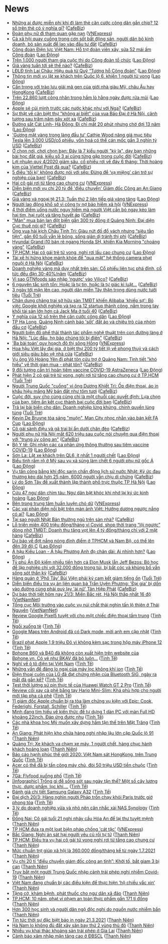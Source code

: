 # News

- [Những ai được miễn phí khi đi làm thẻ căn cước công dân gắn chip? 12 số trên thẻ có ý nghĩa gì?](https://cafebiz.vn/nhung-ai-duoc-mien-phi-khi-di-lam-the-can-cuoc-cong-dan-gan-chip-12-so-tren-the-co-y-nghia-gi-20210321104943186.chn) ([CafeBiz](https://cafebiz.vn))
- [Đoàn phụ nữ đi tham quan gặp nạn](https://vnexpress.net/doan-phu-nu-di-tham-quan-gap-nan-4251640.html) ([VNExpress](https://vnexpress.net))
- [Cả xã hội quay cuồng trong cơn sốt bất động sản, người dân bỏ kinh doanh, bỏ sản xuất để lao vào đầu tư đất](https://cafebiz.vn/ca-xa-hoi-quay-cuong-trong-con-sot-bat-dong-san-nguoi-dan-bo-kinh-doanh-bo-san-xuat-de-lao-vao-dau-tu-dat-20210321104510618.chn) ([CafeBiz](https://cafebiz.vn))
- [Công đoàn Điện lực Việt Nam: Hỗ trợ đoàn viên xây, sửa 52 mái ấm Công đoàn](https://laodong.vn/cd-dien-luc/cong-doan-dien-luc-viet-nam-ho-tro-doan-vien-xay-sua-52-mai-am-cong-doan-891264.ldo) ([Lao Động](https://laodong.vn))
- [Trên 1.000 người tham gia cuộc thi do Công đoàn tổ chức](https://laodong.vn/cd-duong-sat/tren-1000-nguoi-tham-gia-cuoc-thi-do-cong-doan-to-chuc-891226.ldo) ([Lao Động](https://laodong.vn))
- [Giá vàng tuần tới sẽ thế nào?](https://cafebiz.vn/gia-vang-tuan-toi-se-the-nao-20210321085958754.chn) ([CafeBiz](https://cafebiz.vn))
- [LĐLĐ tỉnh Lai Châu: Hiệu quả từ Quỹ “Tương hỗ Công đoàn”](https://laodong.vn/ldld-lai-chau/ldld-tinh-lai-chau-hieu-qua-tu-quy-tuong-ho-cong-doan-891232.ldo) ([Lao Động](https://laodong.vn))
- [Thông tin mới vụ lật xe khách trên Quốc lộ 6, khiến 1 người tử vong](https://laodong.vn/xa-hoi/thong-tin-moi-vu-lat-xe-khach-tren-quoc-lo-6-khien-1-nguoi-tu-vong-891236.ldo) ([Lao Động](https://laodong.vn))
- [Cẩn trọng với trào lưu giải mã gen của giới nhà giàu Mỹ, châu Âu hay HongKong](https://cafebiz.vn/can-trong-voi-trao-luu-giai-ma-gen-cua-gioi-nha-giau-my-chau-au-hay-hongkong-202103201527277.chn) ([CafeBiz](https://cafebiz.vn))
- [Trên 22.860 lượt công nhân trong hầm lò hằng ngày được rửa mũi](https://laodong.vn/cd-than-khoang-san/tren-22860-luot-cong-nhan-trong-ham-lo-hang-ngay-duoc-rua-mui-891258.ldo) ([Lao Động](https://laodong.vn))
- [Apple sẽ cúi mình trước các nước khác như với Nga?](https://cafebiz.vn/apple-se-cui-minh-truoc-cac-nuoc-khac-nhu-voi-nga-20210321090756774.chn) ([CafeBiz](https://cafebiz.vn))
- [Sự thật về căn biệt thự "không ai biết" của vua Bảo Đại ở Hà Nội, cảnh tượng sau trăm năm gây xót xa](https://cafebiz.vn/su-that-ve-can-biet-thu-khong-ai-biet-cua-vua-bao-dai-o-ha-noi-canh-tuong-sau-tram-nam-gay-xot-xa-2021032109055166.chn) ([CafeBiz](https://cafebiz.vn))
- [Đường sắt Cát Linh- Hà Đông: Đi chỉ mất 20 phút nhưng chờ đợi 13 năm](https://laodong.vn/su-kien-binh-luan/duong-sat-cat-linh-ha-dong-di-chi-mat-20-phut-nhung-cho-doi-13-nam-891239.ldo) ([Lao Động](https://laodong.vn))
- ['Gương mặt vàng trong làng đầu tư' Cathie Wood nâng giá mục tiêu Tesla lên 3.000 USD/cổ phiếu, vốn hoá có thể cán mốc gần 3 nghìn tỷ USD](https://cafebiz.vn/guong-mat-vang-trong-lang-dau-tu-cathie-wood-nang-gia-muc-tieu-tesla-len-3000-usd-co-phieu-von-hoa-co-the-can-moc-gan-3-nghin-ty-usd-20210321090100167.chn) ([CafeBiz](https://cafebiz.vn))
- [Ở chọn nơi, chơi chọn bạn: Đây là 7 kiểu người "kỳ lạ", dạy bạn những bài học đắt giá, kiểu số 3 ai cũng từng gặp trong cuộc đời](https://cafebiz.vn/o-chon-noi-choi-chon-ban-day-la-7-kieu-nguoi-ky-la-day-ban-nhung-bai-hoc-dat-gia-kieu-so-3-ai-cung-tung-gap-trong-cuoc-doi-20210321090343823.chn) ([CafeBiz](https://cafebiz.vn))
- [Lợi nhuận quý 4/2020 giảm sâu, cổ phiếu rơi về đáy 6 tháng: Thời hoàng kim của Viettel Post đã qua?](https://cafebiz.vn/loi-nhuan-quy-4-2020-giam-sau-co-phieu-roi-ve-day-6-thang-thoi-hoang-kim-cua-viettel-post-da-qua-20210321090158293.chn) ([CafeBiz](https://cafebiz.vn))
- [5 điều 'tối kị' không được nói với sếp: Đừng để ‘vạ miệng’ cản trở sự nghiệp của bạn!](https://cafebiz.vn/5-dieu-toi-ki-khong-duoc-noi-voi-sep-dung-de-va-mieng-can-tro-su-nghiep-cua-ban-20210320094239169.chn) ([CafeBiz](https://cafebiz.vn))
- [Hai cô gái rơi từ tầng cao chung cư](https://vnexpress.net/hai-co-gai-roi-tu-tang-cao-chung-cu-4251615.html) ([VNExpress](https://vnexpress.net))
- [Diễn biến mới vụ chi 20 tỷ để 'điều chuyển' Giám đốc Công an An Giang](https://cafebiz.vn/dien-bien-moi-vu-chi-20-ty-de-dieu-chuyen-giam-doc-cong-an-an-giang-20210321090920402.chn) ([CafeBiz](https://cafebiz.vn))
- [Giá vàng và ngoại tệ 21.3: Tuần thứ 2 liên tiếp giá vàng tăng](https://laodong.vn/video/gia-vang-va-ngoai-te-213-tuan-thu-2-lien-tiep-gia-vang-tang-891231.ldo) ([Lao Động](https://laodong.vn))
- [Người lao động khổ sở vì công ty nợ bảo hiểm xã hội](https://vnexpress.net/nguoi-lao-dong-kho-so-vi-cong-ty-no-bao-hiem-xa-hoi-4249309.html) ([VNExpress](https://vnexpress.net))
- [4 thời điểm uống nước nguy hiểm mà người Việt cần bỏ ngay kẻo làm hại tim, hại ruột và tăng huyết áp](https://cafebiz.vn/4-thoi-diem-uong-nuoc-nguy-hiem-ma-nguoi-viet-can-bo-ngay-keo-lam-hai-tim-hai-ruot-va-tang-huyet-ap-20210321080942605.chn) ([CafeBiz](https://cafebiz.vn))
- ["Màn" mua bán lan đột biến gần 300 tỷ đồng ở Quảng Ninh: Đại diện Cục thuế nói gì?](https://cafebiz.vn/man-mua-ban-lan-dot-bien-gan-300-ty-dong-o-quang-ninh-dai-dien-cuc-thue-noi-gi-20210321081600034.chn) ([CafeBiz](https://cafebiz.vn))
- [Ông vua hài kịch Châu Tinh Trì: Giàu nứt đố đổ vách nhưng “siêu tằn tiện”, gần 60 tuổi vẫn lẻ bóng, sống giản dị tránh thị phi](https://cafebiz.vn/ong-vua-hai-kich-chau-tinh-tri-giau-nut-do-do-vach-nhung-sieu-tan-tien-gan-60-tuoi-van-le-bong-song-gian-di-tranh-thi-phi-2021032108052819.chn) ([CafeBiz](https://cafebiz.vn))
- [Hyundai Grand i10 bán rẻ ngang Honda SH, khiến Kia Morning "choáng váng"](https://cafebiz.vn/hyundai-grand-i10-ban-re-ngang-honda-sh-khien-kia-morning-choang-vang-20210321074827118.chn) ([CafeBiz](https://cafebiz.vn))
- [TP.HCM: Hai cô gái trẻ tử vong, nghi rơi lầu cao chung cư](https://laodong.vn/xa-hoi/tphcm-hai-co-gai-tre-tu-vong-nghi-roi-lau-cao-chung-cu-891222.ldo) ([Lao Động](https://laodong.vn))
- [Tài xế hí hửng khoe mánh khóe để "qua mặt" hệ thống camera phạt nguội ở Hà Nội](https://cafebiz.vn/tai-xe-hi-hung-khoe-manh-khoe-de-qua-mat-he-thong-camera-phat-nguoi-o-ha-noi-20210321075420503.chn) ([CafeBiz](https://cafebiz.vn))
- [Doanh nghiệp vàng mã duy nhất trên sàn: Cổ phiếu liên tục phá đỉnh, cổ tức đều đặn 30-40%/năm](https://cafebiz.vn/doanh-nghiep-vang-ma-duy-nhat-tren-san-co-phieu-lien-tuc-pha-dinh-co-tuc-deu-dan-30-40-nam-20210321080040009.chn) ([CafeBiz](https://cafebiz.vn))
- [Vì sao GTNfoods sáp nhập ‘ngược’ vào Vilico?](https://cafebiz.vn/vi-sao-gtnfoods-sap-nhap-nguoc-vao-vilico-20210321075922863.chn) ([CafeBiz](https://cafebiz.vn))
- [6 nguyên tắc sinh tồn: Hoặc là tự tin, hoặc là tự giác kỉ luật...](https://cafebiz.vn/6-nguyen-tac-sinh-ton-hoac-la-tu-tin-hoac-la-tu-giac-ki-luat-20210320170513749.chn) ([CafeBiz](https://cafebiz.vn))
- [3 ngày tới mặn lên cao, người dân miền Tây thận trọng dùng nước tưới tiêu](https://tuoitre.vn/3-ngay-toi-man-len-cao-nguoi-dan-mien-tay-than-trong-dung-nuoc-tuoi-tieu-20210321081352272.htm) ([Tuổi Trẻ](https://tuoitre.vn))
- [Chân dung chàng trai sở hữu sàn TMĐT khiến Alibaba 'khiếp sợ': Bỏ việc Google khởi nghiệp và tạo ra 12 startup thành công, nắm trong tay khối tài sản lớn hơn cả Jack Ma ở tuổi 40](https://cafebiz.vn/chan-dung-chang-trai-so-huu-san-tmdt-khien-alibaba-khiep-so-bo-viec-google-khoi-nghiep-va-tao-ra-12-startup-thanh-cong-nam-trong-tay-khoi-tai-san-lon-hon-ca-jack-ma-o-tuoi-40-20210320232054711.chn) ([CafeBiz](https://cafebiz.vn))
- [Ý nghĩa của 12 số trên thẻ căn cước công dân](https://laodong.vn/phap-luat/y-nghia-cua-12-so-tren-the-can-cuoc-cong-dan-891207.ldo) ([Lao Động](https://laodong.vn))
- [TP Hạ Long, Quảng Ninh cảnh báo 'sốt' đất ảo và chiêu trò của nhóm đầu cơ](https://cafebiz.vn/tp-ha-long-quang-ninh-canh-bao-sot-dat-ao-va-chieu-tro-cua-nhom-dau-co-20210321075821477.chn) ([CafeBiz](https://cafebiz.vn))
- [Người biến đồ phế thải thành tác phẩm nghệ thuật trên con đường làng ở Hà Nội: "Lúc đầu, họ bảo chúng tôi bị điên"](https://cafebiz.vn/nguoi-bien-do-phe-thai-thanh-tac-pham-nghe-thuat-tren-con-duong-lang-o-ha-noi-luc-dau-ho-bao-chung-toi-bi-dien-20210321075310754.chn) ([CafeBiz](https://cafebiz.vn))
- ['Ba bài toán' quy hoạch đô thị sông Hồng](https://vnexpress.net/ba-bai-toan-quy-hoach-do-thi-song-hong-4251236.html) ([VNExpress](https://vnexpress.net))
- [Hoa hậu Việt lấy đại gia, ở biệt thự 200 tỷ tiết lộ về phong thuỷ và cách giới siêu giàu bảo vệ nhà cửa](https://cafebiz.vn/hoa-hau-viet-lay-dai-gia-o-biet-thu-200-ty-tiet-lo-ve-phong-thuy-va-cach-gioi-sieu-giau-bao-ve-nha-cua-20210321075153129.chn) ([CafeBiz](https://cafebiz.vn))
- [Vụ ông Võ Hoàng Yên đi phát tôn cứu trợ ở Quảng Nam: Tình tiết "khó hiểu" về thời gian mua - phát tôn?](https://cafebiz.vn/vu-ong-vo-hoang-yen-di-phat-ton-cuu-tro-o-quang-nam-tinh-tiet-kho-hieu-ve-thoi-gian-mua-phat-ton-20210321081130931.chn) ([CafeBiz](https://cafebiz.vn))
- [9 đối tượng cần trì hoãn tiêm vaccine COVID-19 AstraZeneca](https://laodong.vn/y-te/9-doi-tuong-can-tri-hoan-tiem-vaccine-covid-19-astrazeneca-890719.ldo) ([Lao Động](https://laodong.vn))
- [Phát hiện 2 cô gái trẻ tử vong, nghi rơi từ tầng cao chung cư ở TP.HCM](https://tuoitre.vn/phat-hien-2-co-gai-tre-tu-vong-nghi-roi-tu-tang-cao-chung-cu-o-tp-hcm-20210321075849574.htm) ([Tuổi Trẻ](https://tuoitre.vn))
- [Người Trung Quốc "cuồng" vì ông Dương Khiết Trì: Ốp điện thoại, áo in khẩu hiệu mắng Mỹ bán đắt như tôm tươi](https://cafebiz.vn/nguoi-trung-quoc-cuong-vi-ong-duong-khiet-tri-op-dien-thoai-ao-in-khau-hieu-mang-my-ban-dat-nhu-tom-tuoi-20210321081239934.chn) ([CafeBiz](https://cafebiz.vn))
- [Cuộc đời, suy cho cùng cũng chỉ là một chuỗi các quyết định: Lựa chọn của bạn, tiềm ẩn kết cục thành bại cuộc đời bạn](https://cafebiz.vn/cuoc-doi-suy-cho-cung-cung-chi-la-mot-chuoi-cac-quyet-dinh-lua-chon-cua-ban-tiem-an-ket-cuc-thanh-bai-cuoc-doi-ban-20210320170007964.chn) ([CafeBiz](https://cafebiz.vn))
- [Trả lại bãi biển cho dân: Doanh nghiệp lừng khừng, chính quyền lúng túng](https://tuoitre.vn/tra-lai-bai-bien-cho-dan-doanh-nghiep-lung-khung-chinh-quyen-lung-tung-20210320233121126.htm) ([Tuổi Trẻ](https://tuoitre.vn))
- [Kevin De Bruyne tỏa sáng &quot;muộn&quot;, Man City nhọc nhằn vào bán kết FA Cup](https://laodong.vn/video-the-thao/kevin-de-bruyne-toa-sang-muon-man-city-nhoc-nhan-vao-ban-ket-fa-cup-891191.ldo) ([Lao Động](https://laodong.vn))
- [Cô gái sành điệu và gã trai bí ẩn dưới chân đèo](https://cafebiz.vn/co-gai-sanh-dieu-va-ga-trai-bi-an-duoi-chan-deo-20210321075617922.chn) ([CafeBiz](https://cafebiz.vn))
- [Người phụ nữ Hà Nội mất 620 triệu sau cuộc nói chuyện qua điện thoại với "trung úy công an"](https://cafebiz.vn/nguoi-phu-nu-ha-noi-mat-620-trieu-sau-cuoc-noi-chuyen-qua-dien-thoai-voi-trung-uy-cong-an-2021032107472757.chn) ([CafeBiz](https://cafebiz.vn))
- [Bộ Y tế: Ghi nhận các ca phản ứng thông thường sau tiêm vaccine COVID-19](https://laodong.vn/y-te/bo-y-te-ghi-nhan-cac-ca-phan-ung-thong-thuong-sau-tiem-vaccine-covid-19-889388.ldo) ([Lao Động](https://laodong.vn))
- [Sơn La: Lật xe khách trên QL6, ít nhất 1 người chết](https://laodong.vn/xa-hoi/son-la-lat-xe-khach-tren-ql6-it-nhat-1-nguoi-chet-891198.ldo) ([Lao Động](https://laodong.vn))
- [Biểu tình rầm rộ ở Mỹ sau vụ xả súng làm chết 6 người phụ nữ gốc Á](https://laodong.vn/the-gioi/bieu-tinh-ram-ro-o-my-sau-vu-xa-sung-lam-chet-6-nguoi-phu-nu-goc-a-891197.ldo) ([Lao Động](https://laodong.vn))
- [Vụ tấn công bằng khí độc sarin chấn động lịch sử nước Nhật: Ký ức đau thương kéo dài hơn 25 năm, 6000 người vẫn chịu di chứng](https://cafebiz.vn/vu-tan-cong-bang-khi-doc-sarin-chan-dong-lich-su-nuoc-nhat-ky-uc-dau-thuong-keo-dai-hon-25-nam-6000-nguoi-van-chiu-di-chung-20210321044012261.chn) ([CafeBiz](https://cafebiz.vn))
- [Lý do Sơn Tây đề xuất thành lập thành phố trực thuộc TP Hà Nội](https://laodong.vn/video/ly-do-son-tay-de-xuat-thanh-lap-thanh-pho-truc-thuoc-tp-ha-noi-891043.ldo) ([Lao Động](https://laodong.vn))
- [Cứu 47 ngư dân chìm tàu: Ngư dân bật khóc khi nhớ lại ký ức kinh hoàng](https://laodong.vn/video/cuu-47-ngu-dan-chim-tau-ngu-dan-bat-khoc-khi-nho-lai-ky-uc-kinh-hoang-891067.ldo) ([Lao Động](https://laodong.vn))
- [Bên trong trung tâm huấn luyện chó dữ](https://vnexpress.net/ben-trong-trung-tam-huan-luyen-cho-du-4248678.html) ([VNExpress](https://vnexpress.net))
- [Các vai phản diện nổi bật trên màn ảnh Việt: Hướng dương ngược nắng có ai?](https://laodong.vn/photo/cac-vai-phan-dien-noi-bat-tren-man-anh-viet-huong-duong-nguoc-nang-co-ai-891162.ldo) ([Lao Động](https://laodong.vn))
- [Tại sao người Nhật Bản thường ngủ trên sàn nhà?](https://cafebiz.vn/tai-sao-nguoi-nhat-ban-thuong-ngu-tren-san-nha-20210320221638811.chn) ([CafeBiz](https://cafebiz.vn))
- [Lỗ triền miên 400 triệu đồng/tháng vì Covid, shop thời trang “lội ngược” dòng nhờ TMĐT: Doanh thu tăng vọt lên 4 tỷ đồng/tháng chỉ với 2 mặt hàng](https://cafebiz.vn/lo-trien-mien-400-trieu-dong-thang-vi-covid-shop-thoi-trang-loi-nguoc-dong-nho-tmdt-doanh-thu-tang-vot-len-4-ty-dong-thang-chi-voi-2-mat-hang-20210320184259407.chn) ([CafeBiz](https://cafebiz.vn))
- [Dự báo về đợt nắng nóng đỉnh điểm ở TPHCM và Nam Bộ, có thể lên đến 39 độ C](https://laodong.vn/video/du-bao-ve-dot-nang-nong-dinh-diem-o-tphcm-va-nam-bo-co-the-len-den-39-do-c-890687.ldo) ([Lao Động](https://laodong.vn))
- [Á hậu Kiều Loan - Á hậu Phương Anh đọ chân dài: Ai nhỉnh hơn?](https://laodong.vn/photo/a-hau-kieu-loan-a-hau-phuong-anh-do-chan-dai-ai-nhinh-hon-891063.ldo) ([Lao Động](https://laodong.vn))
- [Tỷ phú Ấn Độ kiếm nhiều tiền hơn cả Elon Musk lẫn Jeff Bezos: Bỏ học để lập nghiệp chỉ với 32.000 đồng trong túi, bị bắt cóc và khủng bố vẫn sống sót thần kỳ](https://cafebiz.vn/ty-phu-an-do-kiem-nhieu-tien-hon-ca-elon-musk-lan-jeff-bezos-bo-hoc-de-lap-nghiep-chi-voi-32000-dong-trong-tui-bi-bat-coc-va-khung-bo-van-song-sot-than-ky-20210321044243305.chn) ([CafeBiz](https://cafebiz.vn))
- [Hàng quán ở 'Phố Tây' Bùi Viện phải ký cam kết giảm tiếng ồn](https://tuoitre.vn/hang-quan-o-pho-tay-bui-vien-phai-ky-cam-ket-giam-tieng-on-20210321000244615.htm) ([Tuổi Trẻ](https://tuoitre.vn))
- [Diễn biến điều tra vụ án liên quan bà Trần Uyên Phương: 'Đại gia' bị dồn vào đường cùng phải quỳ lạy 'ái nữ' Tân Hiệp Phát](https://cafebiz.vn/dien-bien-dieu-tra-vu-an-lien-quan-ba-tran-uyen-phuong-dai-gia-bi-don-vao-duong-cung-phai-quy-lay-ai-nu-tan-hiep-phat-20210321074540067.chn) ([CafeBiz](https://cafebiz.vn))
- [Dự báo thời tiết hôm nay 21/3: Miền Bắc rét, Hà Nội thấp nhất 16 độ](http://vietnamnet.vn/vn/thoi-su/du-bao-thoi-tiet-hom-nay-21-3-mien-bac-ret-ha-noi-thap-nhat-16-do-721138.html) ([VietNamNet](https://vietnamnet.vn))
- [Tổng cục Môi trường vào cuộc vụ núi chất thải nghìn tấn lộ thiên ở Thái Nguyên](http://vietnamnet.vn/vn/thoi-su/moi-truong/tong-cuc-moi-truong-vao-cuoc-vu-nui-chat-thai-nghin-tan-lo-thien-o-thai-nguyen-720655.html) ([VietNamNet](https://vietnamnet.vn))
- [Review Google Pixel5 tuyệt vời cho một chiếc điện thoại tầm trung](https://tinhte.vn/thread/review-google-pixel5-tuyet-voi-cho-mot-chiec-dien-thoai-tam-trung.3293385/) ([Tinh Tế](https://tinhte.vn))
- [Ngồi xuống tè](https://tinhte.vn/thread/ngoi-xuong-te.3297093/) ([Tinh Tế](https://tinhte.vn))
- [Google Maps trên Android đã có Dark mode, mời anh em cập nhật](https://tinhte.vn/thread/google-maps-tren-android-da-co-dark-mode-moi-anh-em-cap-nhat.3296956/) ([Tinh Tế](https://tinhte.vn))
- [Brazil phạt Apple 1,9 triệu Đô vì không kèm sạc trong hộp máy iPhone 12](https://tinhte.vn/thread/brazil-phat-apple-1-9-trieu-do-vi-khong-kem-sac-trong-hop-may-iphone-12.3297016/) ([Tinh Tế](https://tinhte.vn))
- [Bphone B60 và B40 đã không còn xuất hiện trên website của Bphone.vn. Có vẻ như BKAV đã bỏ luôn...](https://tinhte.vn/thread/bphone-b60-va-b40-da-khong-con-xuat-hien-tren-website-cua-bphone-vn-co-ve-nhu-bkav-da-bo-luon.3296783/) ([Tinh Tế](https://tinhte.vn))
- [Nghĩ về ô tô điện tại Việt Nam](https://tinhte.vn/thread/nghi-ve-o-to-dien-tai-viet-nam.3296568/) ([Tinh Tế](https://tinhte.vn))
- [Những vấn đề đáng lo ngại của máy lọc không khí ion](https://tinhte.vn/thread/nhung-van-de-dang-lo-ngai-cua-may-loc-khong-khi-ion.3296061/) ([Tinh Tế](https://tinhte.vn))
- [Điện thoại cuộn của LG đã đạt chứng nhận của Bluetooth SIG, ngày ra mắt đã gần kề?](https://tinhte.vn/thread/dien-thoai-cuon-cua-lg-da-dat-chung-nhan-cua-bluetooth-sig-ngay-ra-mat-da-gan-ke.3297034/) ([Tinh Tế](https://tinhte.vn))
- [Test thời lượng sử pin thực tế của Huawei Watch GT 2 Pro](https://tinhte.vn/thread/test-thoi-luong-su-pin-thuc-te-cua-huawei-watch-gt-2-pro.3291265/) ([Tinh Tế](https://tinhte.vn))
- [Review cối xay cà phê bằng tay Hario Mini-Slim: Khá phù hợp cho người mới tập pha cà phê](https://tinhte.vn/thread/review-coi-xay-ca-phe-bang-tay-hario-mini-slim-kha-phu-hop-cho-nguoi-moi-tap-pha-ca-phe.3296998/) ([Tinh Tế](https://tinhte.vn))
- [11 giám đốc Apple chuẩn bị ra tòa làm chứng vụ kiện với Epic: Cook, Federighi, Forstall, Schiller](https://tinhte.vn/thread/11-giam-doc-apple-chuan-bi-ra-toa-lam-chung-vu-kien-voi-epic-cook-federighi-forstall-schiller.3296962/) ([Tinh Tế](https://tinhte.vn))
- [Mình đang tìm hiểu về kiến thức để tự dựng 1 dàn PC với màn Full HD khoảng 22inch. Đáp ứng được nhu](https://tinhte.vn/thread/minh-dang-tim-hieu-ve-kien-thuc-de-tu-dung-1-dan-pc-voi-man-full-hd-khoang-22inch-dap-ung-duoc-nhu.3296931/) ([Tinh Tế](https://tinhte.vn))
- [Các nhà khoa học Mỹ muốn xây dựng hầm tận thế trên Mặt Trăng](https://tinhte.vn/thread/cac-nha-khoa-hoc-my-muon-xay-dung-ham-tan-the-tren-mat-trang.3296193/) ([Tinh Tế](https://tinhte.vn))
- [An Giang: Phát hiện kho chứa hàng nghi nhập lậu lớn cặp Quốc lộ 91](https://thanhnien.vn/thoi-su/an-giang-phat-hien-kho-chua-hang-nghi-nhap-lau-lon-cap-quoc-lo-91-1357116.html) ([Thanh Niên](https://thanhnien.vn))
- [Quảng Trị: Xe khách va chạm xe máy, 1 người chết, hàng chục hành khách hoảng loạn](https://thanhnien.vn/thoi-su/quang-tri-xe-khach-va-cham-xe-may-1-nguoi-chet-hang-chuc-hanh-khach-hoang-loan-1357120.html) ([Thanh Niên](https://thanhnien.vn))
- [Báo cáo hạnh phúc thế giới 2020: Việt Nam sát HongKong, trên Trung Quốc](https://tinhte.vn/thread/bao-cao-hanh-phuc-the-gioi-2020-viet-nam-sat-hongkong-tren-trung-quoc.3297018/) ([Tinh Tế](https://tinhte.vn))
- [Acer có thể đã bị tấn công máy chủ, đòi 50 triệu USD tiền chuộc](https://tinhte.vn/thread/acer-co-the-da-bi-tan-cong-may-chu-doi-50-trieu-usd-tien-chuoc.3296823/) ([Tinh Tế](https://tinhte.vn))
- [7Gà: Flyfood xuống phố](https://tinhte.vn/thread/7ga-flyfood-xuong-pho.3268945/) ([Tinh Tế](https://tinhte.vn))
- [[Infographic] Trồng gì để sống sót sau ngày tận thế? Một số cây lương thực, dược phẩm, lọc khí,...](https://tinhte.vn/thread/infographic-trong-gi-de-song-sot-sau-ngay-tan-the-mot-so-cay-luong-thuc-duoc-pham-loc-khi.3296966/) ([Tinh Tế](https://tinhte.vn))
- [Đánh giá chi tiết Samsung Galaxy A32](https://tinhte.vn/thread/danh-gia-chi-tiet-samsung-galaxy-a32.3295203/) ([Tinh Tế](https://tinhte.vn))
- [Đại dịch 20/3: Hàng nghìn người Pháp trốn chạy khỏi Paris trước giờ phong tỏa](https://tinhte.vn/thread/dai-dich-20-3-hang-nghin-nguoi-phap-tron-chay-khoi-paris-truoc-gio-phong-toa.3296832/) ([Tinh Tế](https://tinhte.vn))
- [3 lý do doanh nghiệp vừa và nhỏ nên cân nhắc xài NAS Synology](https://tinhte.vn/thread/3-ly-do-doanh-nghiep-vua-va-nho-nen-can-nhac-xai-nas-synology.3291689/) ([Tinh Tế](https://tinhte.vn))
- [Đồng Nai: Cô gái tuổi 21 nghi nhảy cầu Hóa An để lại thư tuyệt mệnh](https://thanhnien.vn/thoi-su/dong-nai-co-gai-tuoi-21-nghi-nhay-cau-hoa-an-de-lai-thu-tuyet-menh-1357087.html) ([Thanh Niên](https://thanhnien.vn))
- [TP HCM đưa ra một loạt biện pháp chống 'cát tặc'](https://vnexpress.net/tp-hcm-dua-ra-mot-loat-bien-phap-chong-cat-tac-4251330.html) ([VNExpress](https://vnexpress.net))
- [Bắc Giang: Nghi án sát hại người yêu cũ rồi tự tử](https://thanhnien.vn/thoi-su/bac-giang-nghi-an-sat-hai-nguoi-yeu-cu-roi-tu-tu-1357065.html) ([Thanh Niên](https://thanhnien.vn))
- [TP.HCM: Điều tra vụ hai cô gái tử vong nghi rơi từ tầng cao chung cư](https://thanhnien.vn/thoi-su/tphcm-dieu-tra-vu-hai-co-gai-tu-vong-nghi-roi-tu-tang-cao-chung-cu-1357078.html) ([Thanh Niên](https://thanhnien.vn))
- [Mức chuẩn trợ giúp xã hội là 360.000 đồng/tháng kể từ ngày 1.7.2021](https://thanhnien.vn/thoi-su/muc-chuan-tro-giup-xa-hoi-la-360000-dongthang-ke-tu-ngay-172021-1355514.html) ([Thanh Niên](https://thanhnien.vn))
- [Vụ chi 20 tỉ “điều chuyển giám đốc công an tỉnh”: Khởi tố, bắt giam 3 bị can](https://thanhnien.vn/thoi-su/vu-chi-20-ti-dieu-chuyen-giam-doc-cong-an-tinh-khoi-to-bat-giam-3-bi-can-1356996.html) ([Thanh Niên](https://thanhnien.vn))
- [Truy bắt một người Trung Quốc nhập cảnh trái phép nghi nhiễm Covid-19](https://thanhnien.vn/thoi-su/truy-bat-mot-nguoi-trung-quoc-nhap-canh-trai-phep-nghi-nhiem-covid-19-1356998.html) ([Thanh Niên](https://thanhnien.vn))
- [Việt Nam đang chuẩn bị các điều kiện để thực hiện ‘hộ chiếu vắc xin’](https://thanhnien.vn/thoi-su/viet-nam-dang-chuan-bi-cac-dieu-kien-thuc-hien-ho-chieu-vac-xin-1357047.html) ([Thanh Niên](https://thanhnien.vn))
- [Tặng cờ, khám bệnh, phát thuốc cho ngư dân xã đảo](https://thanhnien.vn/thoi-su/tang-co-kham-benh-phat-thuoc-cho-ngu-dan-xa-dao-1357021.html) ([Thanh Niên](https://thanhnien.vn))
- [TP.HCM: 10 năm, phạt vi phạm an toàn thực phẩm gần 171 tỉ đồng](https://thanhnien.vn/thoi-su/tphcm-10-nam-phat-vi-pham-an-toan-thuc-pham-gan-171-ti-dong-1357002.html) ([Thanh Niên](https://thanhnien.vn))
- [Hơn 300 học sinh và người dân ngộ độc nghi do nguồn nước nhiễm bẩn](https://thanhnien.vn/thoi-su/hon-300-hoc-sinh-va-nguoi-dan-ngo-doc-nghi-do-nguon-nuoc-nhiem-ban-1356997.html) ([Thanh Niên](https://thanhnien.vn))
- [Tin tức thời sự đặc biệt báo in ngày 21.3.2021](https://thanhnien.vn/thoi-su/tin-tuc-thoi-su-dac-biet-bao-in-ngay-2132021-1357043.html) ([Thanh Niên](https://thanhnien.vn))
- [Hà Nam lo không đủ đất xây sân bay thứ 2 vùng thủ đô](https://thanhnien.vn/thoi-su/ha-nam-lo-khong-du-dat-xay-san-bay-thu-2-vung-thu-do-1357022.html) ([Thanh Niên](https://thanhnien.vn))
- [Nhiều vụ khai thác khoáng sản trái phép ở Gia Lai](https://thanhnien.vn/thoi-su/nhieu-vu-khai-thac-khoang-san-trai-phep-o-gia-lai-1357013.html) ([Thanh Niên](https://thanhnien.vn))
- [Cảnh báo xâm nhập mặn tăng cao ở ĐBSCL](https://thanhnien.vn/thoi-su/canh-bao-xam-nhap-man-tang-cao-o-dbscl-1357001.html) ([Thanh Niên](https://thanhnien.vn))
